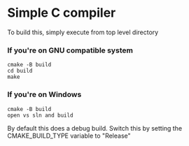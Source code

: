 # Simple C compiler

To build this, simply execute from top level directory
### If you're on GNU compatible system
```
cmake -B build
cd build
make
```

### If you're on Windows
```
cmake -B build
open vs sln and build
```

By default this does a debug build. Switch this by setting the CMAKE_BUILD_TYPE variable to "Release"